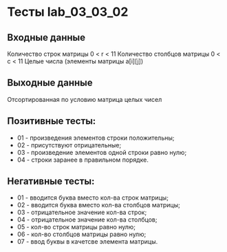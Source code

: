 # Тесты lab_03_03_02

## Входные данные
Количество строк матрицы 0 < r < 11
Количество столбцов матрицы 0 < c < 11
Целые числа (элементы матрицы a[i][j])

## Выходные данные
Отсортированная по условию матрица целых чисел

## Позитивные тесты:
- 01 - произведения элементов строки положительны;
- 02 - присутствуют отрицательные;
- 03 - произведение элементов одной строки равно нулю;
- 04 - строки заранее в правильном порядке.

## Негативные тесты:
- 01 - вводится буква вместо кол-ва строк матрицы;
- 02 - вводится буква вместо кол-ва столбцов матрицы;
- 03 - отрицательное значение кол-ва строк;
- 04 - отрицательное значение кол-ва столбцов;
- 05 - кол-во строк матрицы равно нулю;
- 06 - кол-во столбцов матрицы равно нулю;
- 07 - ввод буквы в качетсве элемента матрицы.